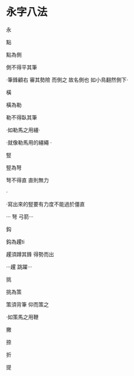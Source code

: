# 永字八法

永

點

點為側

側不得平其筆

·筆鋒顧右 審其勢險 而側之 故名側也 如小鳥翻然側下·

橫

橫為勒

勒不得臥其筆 

·如勒馬之用繮·

·就像勒馬用的繮繩 ·



竪

竪為弩

弩不得直 直則無力

·

·寫出來的竪要有力度不能過於僵直

··· 弩 弓箭···



鈎

鈎為趯ti

趯須蹲其鋒 得勢而出



···趯 跳躍···



挑

挑為策

策須背筆 仰而策之

·如策馬之用鞭



















撇

捺

折

提

































